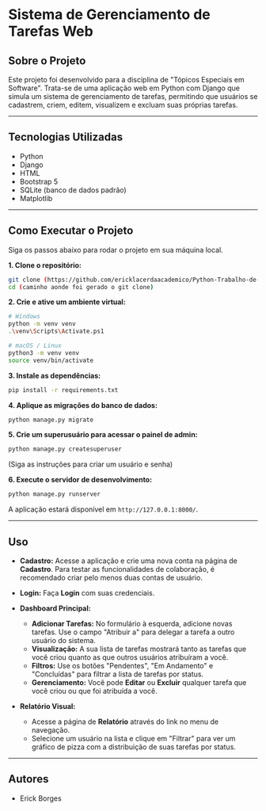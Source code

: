 # Sistema de Gerenciamento de Tarefas Web

## Sobre o Projeto

Este projeto foi desenvolvido para a disciplina de "Tópicos Especiais em Software". Trata-se de uma aplicação web em Python com Django que simula um sistema de gerenciamento de tarefas, permitindo que usuários se cadastrem, criem, editem, visualizem e excluam suas próprias tarefas.

---

## Tecnologias Utilizadas
* Python
* Django
* HTML
* Bootstrap 5
* SQLite (banco de dados padrão)
* Matplotlib

---

## Como Executar o Projeto

Siga os passos abaixo para rodar o projeto em sua máquina local.

**1. Clone o repositório:**
```bash
git clone (https://github.com/ericklacerdaacademico/Python-Trabalho-de-Desenvolvimento-de-Sistema-de-Tarefas-Web.git)
cd (caminho aonde foi gerado o git clone)
```

**2. Crie e ative um ambiente virtual:**
```bash
# Windows
python -m venv venv
.\venv\Scripts\Activate.ps1

# macOS / Linux
python3 -m venv venv
source venv/bin/activate
```

**3. Instale as dependências:**
```bash
pip install -r requirements.txt
```

**4. Aplique as migrações do banco de dados:**
```bash
python manage.py migrate
```

**5. Crie um superusuário para acessar o painel de admin:**
```bash
python manage.py createsuperuser
```
(Siga as instruções para criar um usuário e senha)

**6. Execute o servidor de desenvolvimento:**
```bash
python manage.py runserver
```
A aplicação estará disponível em `http://127.0.0.1:8000/`.

---

## Uso

- **Cadastro:** Acesse a aplicação e crie uma nova conta na página de **Cadastro**. Para testar as funcionalidades de colaboração, é recomendado criar pelo menos duas contas de usuário.

- **Login:** Faça **Login** com suas credenciais.

- **Dashboard Principal:**
    - **Adicionar Tarefas:** No formulário à esquerda, adicione novas tarefas. Use o campo "Atribuir a" para delegar a tarefa a outro usuário do sistema.
    - **Visualização:** A sua lista de tarefas mostrará tanto as tarefas que você criou quanto as que outros usuários atribuíram a você.
    - **Filtros:** Use os botões "Pendentes", "Em Andamento" e "Concluídas" para filtrar a lista de tarefas por status.
    - **Gerenciamento:** Você pode **Editar** ou **Excluir** qualquer tarefa que você criou ou que foi atribuída a você.

- **Relatório Visual:**
    - Acesse a página de **Relatório** através do link no menu de navegação.
    - Selecione um usuário na lista e clique em "Filtrar" para ver um gráfico de pizza com a distribuição de suas tarefas por status.
---

## Autores
* Erick Borges
